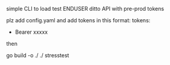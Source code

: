 simple CLI to load test ENDUSER ditto API with pre-prod tokens

plz add config.yaml and add tokens in this format:
tokens:
- Bearer xxxxx

then


go build -o ./<name>
./<name> stresstest <URL> <num of requests>